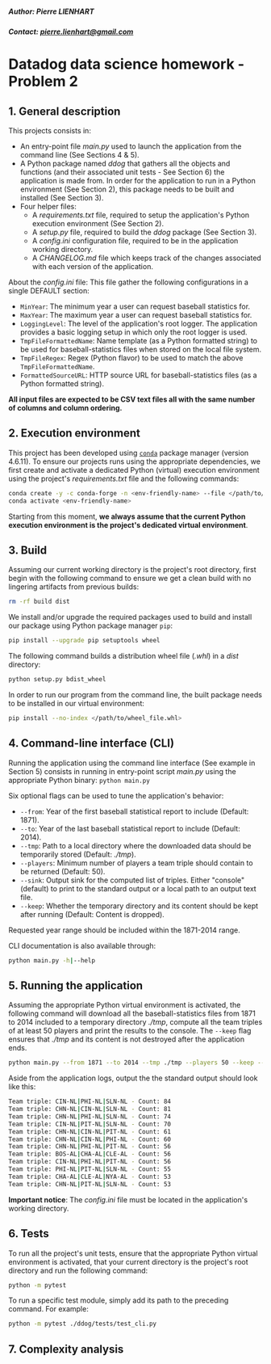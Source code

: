 ##### Author: Pierre LIENHART
##### Contact: pierre.lienhart@gmail.com

# Datadog data science homework - Problem 2

## 1. General description
This projects consists in: 
* An entry-point file *main.py* used to launch the application from the command line (See Sections 4 & 5).
* A Python package named *ddog* that gathers all the objects and functions (and their associated unit tests - See 
Section 6) the application is made from. In order for the application to run in a Python environment (See Section 2), 
this package needs to be built and installed (See Section 3).
* Four helper files:
    * A *requirements.txt* file, required to setup the application's Python execution environment (See Section 2).
    * A *setup.py* file, required to build the *ddog* package (See Section 3).
    * A *config.ini* configuration file, required to be in the application working directory.
    * A *CHANGELOG.md* file which keeps track of the changes associated with each version of the application.

About the *config.ini* file: This file gather the following configurations in a single DEFAULT section:
* `MinYear`: The minimum year a user can request baseball statistics for.
* `MaxYear`: The maximum year a user can request baseball statistics for.
* `LoggingLevel`: The level of the application's root logger. The application provides a basic logging setup in which 
only the root logger is used.
* `TmpFileFormattedName`: Name template (as a Python formatted string) to be used for baseball-statistics files when 
stored on the local file system. 
* `TmpFileRegex`: Regex (Python flavor) to be used to match the above `TmpFileFormattedName`.
* `FormattedSourceURL`: HTTP source URL for baseball-statistics files (as a Python formatted string).

**All input files are expected to be CSV text files all with the same number of columns and column ordering.**

## 2. Execution environment
This project has been developed using [`conda`](https://docs.conda.io/en/latest/) package manager (version 4.6.11). To 
ensure our projects runs using the appropriate dependencies, we first create and activate a dedicated Python (virtual)
execution environment using the project's *requirements.txt* file and the following commands:

```bash
conda create -y -c conda-forge -n <env-friendly-name> --file </path/to/requirements.txt>
conda activate <env-friendly-name>
```

Starting from this moment, **we always assume that the current Python execution environment is the project's dedicated
virtual environment**.

## 3. Build
Assuming our current working directory is the project's root directory, first begin with the following command to ensure 
we get a clean build with no lingering artifacts from previous builds: 

```bash
rm -rf build dist
```

We install and/or upgrade the required packages used to build and install our package using Python package manager `pip`:
```bash
pip install --upgrade pip setuptools wheel
```

The following command builds a distribution wheel file (*.whl*) in a *dist* directory:
```bash
python setup.py bdist_wheel
```

In order to run our program from the command line, the built package needs to be installed in our virtual environment:
```bash
pip install --no-index </path/to/wheel_file.whl>
```

## 4. Command-line interface (CLI)
Running the application using the command line interface (See example in Section 5) consists in running in entry-point
script *main.py* using the appropriate Python binary: `python main.py`

Six optional flags can be used to tune the application's behavior:
* `--from`: Year of the first baseball statistical report to include (Default: 1871).
* `--to`: Year of the last baseball statistical report to include (Default: 2014).
* `--tmp`: Path to a local directory where the downloaded data should be temporarily stored (Default: *./tmp*).
* `--players`: Minimum number of players a team triple should contain to be returned (Default: 50).
* `--sink`: Output sink for the computed list of triples. Either "console" (default) to print to the standard output or a 
local path to an output text file.
* `--keep`: Whether the temporary directory and its content should be kept after running (Default: Content is dropped).

Requested year range should be included within the 1871-2014 range.

CLI documentation is also available through:
```bash
python main.py -h|--help
```

## 5. Running the application
Assuming the appropriate Python virtual environment is activated, the following command will download all the baseball-statistics 
files from 1871 to 2014 included to a temporary directory *./tmp*, compute all the team triples of at least 50 players and
print the results to the console. The `--keep` flag ensures that *./tmp* and its content is not destroyed after the 
application ends.

```bash
python main.py --from 1871 --to 2014 --tmp ./tmp --players 50 --keep --sink console
```

Aside from the application logs, output the the standard output should look like this:
```bash
Team triple: CIN-NL|PHI-NL|SLN-NL - Count: 84
Team triple: CHN-NL|CIN-NL|SLN-NL - Count: 81
Team triple: CHN-NL|PHI-NL|SLN-NL - Count: 74
Team triple: CIN-NL|PIT-NL|SLN-NL - Count: 70
Team triple: CHN-NL|CIN-NL|PIT-NL - Count: 61
Team triple: CHN-NL|CIN-NL|PHI-NL - Count: 60
Team triple: CHN-NL|PHI-NL|PIT-NL - Count: 56
Team triple: BOS-AL|CHA-AL|CLE-AL - Count: 56
Team triple: CIN-NL|PHI-NL|PIT-NL - Count: 56
Team triple: PHI-NL|PIT-NL|SLN-NL - Count: 55
Team triple: CHA-AL|CLE-AL|NYA-AL - Count: 53
Team triple: CHN-NL|PIT-NL|SLN-NL - Count: 53
```

**Important notice**: The *config.ini* file must be located in the application's working directory.

## 6. Tests
To run all the project's unit tests, ensure that the appropriate Python virtual environment is activated, that your 
current directory is the project's root directory and run the following command: 
```bash
python -m pytest
```

To run a specific test module, simply add its path to the preceding command. For example:
```bash
python -m pytest ./ddog/tests/test_cli.py
```

## 7. Complexity analysis